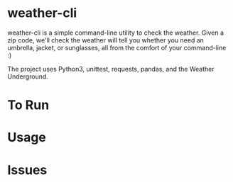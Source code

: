 # weather-cli

weather-cli is a simple command-line utility to check the weather.
Given a zip code, we'll check the weather will tell you whether you need an umbrella, jacket, or sunglasses, all from the comfort of your command-line :)

The project uses Python3, unittest, requests, pandas, and the Weather Underground.



# To Run




# Usage





# Issues





